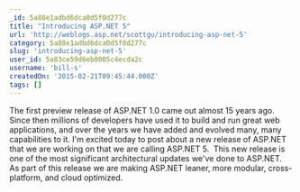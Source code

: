 ```yaml
---
_id: 5a88e1adbd6dca0d5f0d277c
title: "Introducing ASP.NET 5"
url: 'http://weblogs.asp.net/scottgu/introducing-asp-net-5'
category: 5a88e1adbd6dca0d5f0d277c
slug: 'introducing-asp-net-5'
user_id: 5a83ce59d6eb0005c4ecda2c
username: 'bill-s'
createdOn: '2015-02-21T09:45:44.000Z'
tags: []
---
```


The first preview release of ASP.NET 1.0 came out almost 15 years ago.  Since then millions of developers have used it to build and run great web applications, and over the years we have added and evolved many, many capabilities to it. I'm excited today to post about a new release of ASP.NET that we are working on that we are calling ASP.NET 5.  This new release is one of the most significant architectural updates we've done to ASP.NET.  As part of this release we are making ASP.NET leaner, more modular, cross-platform, and cloud optimized.
